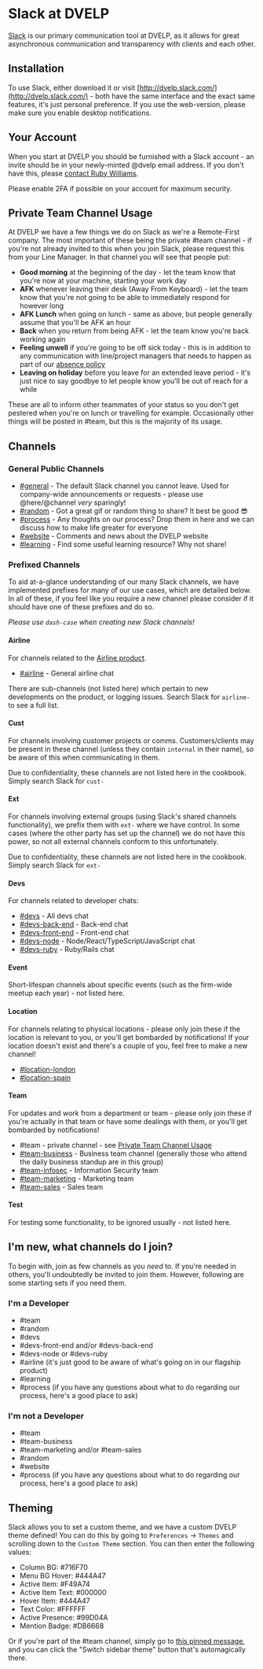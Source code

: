 # Slack at DVELP

[Slack](https://slack.com/) is our primary communication tool at DVELP, as it allows for great asynchronous communication and transparency with clients and each other.

## Installation

To use Slack, either download it or visit [http://dvelp.slack.com/](http://dvelp.slack.com/) - both have the same interface and the exact same features, it's just personal preference. If you use the web-version, please make sure you enable desktop notifications.

## Your Account

When you start at DVELP you should be furnished with a Slack account - an invite should be in your newly-minted @dvelp email address. If you don't have this, please [contact Ruby Williams](mailto:ruby@dvelp.co.uk).

Please enable 2FA if possible on your account for maximum security.

## Private Team Channel Usage

At DVELP we have a few things we do on Slack as we're a Remote-First company. The most important of these being the private #team channel - if you're not already invited to this when you join Slack, please request this from your Line Manager. In that channel you will see that people put:

- **Good morning** at the beginning of the day - let the team know that you're now at your machine, starting your work day
- **AFK <time period>** whenever leaving their desk (Away From Keyboard) - let the team know that you're not going to be able to immediately respond for however long
- **AFK Lunch** when going on lunch - same as above, but people generally assume that you'll be AFK an hour
- **Back** when you return from being AFK - let the team know you're back working again
- **Feeling unwell** if you're going to be off sick today - this is in addition to any communication with line/project managers that needs to happen as part of our [absence policy](/handbook/hr/absence.md)
- **Leaving on holiday** before you leave for an extended leave period - it's just nice to say goodbye to let people know you'll be out of reach for a while

These are all to inform other teammates of your status so you don't get pestered when you're on lunch or travelling for example. Occasionally other things will be posted in #team, but this is the majority of its usage.

## Channels

### General Public Channels

- [#general](https://app.slack.com/client/T051BGQ57/C051BGQ85) - The default Slack channel you cannot leave. Used for company-wide announcements or requests - please use @here/@channel _very_ sparingly!
- [#random](https://app.slack.com/client/T051BGQ57/C051BGQ89) - Got a great gif or random thing to share? It best be good 😎
- [#process](https://app.slack.com/client/T051BGQ57/CNVU2B8LB) - Any thoughts on our process? Drop them in here and we can discuss how to make life greater for everyone
- [#website](https://app.slack.com/client/T051BGQ57/CB40GR5SQ) - Comments and news about the DVELP website
- [#learning](https://app.slack.com/client/T051BGQ57/C0A928PT5) - Find some useful learning resource? Why not share!

### Prefixed Channels

To aid at-a-glance understanding of our many Slack channels, we have implemented prefixes for many of our use cases, which are detailed below. In all of these, if you feel like you require a new channel please consider if it should have one of these prefixes and do so.

_Please use `dash-case` when creating new Slack channels!_

#### Airline

For channels related to the [Airline product](https://dvelp.co.uk/products/airline).

- [#airline](https://app.slack.com/client/T051BGQ57/CA3KN4D17) - General airline chat

There are sub-channels (not listed here) which pertain to new developments on the product, or logging issues. Search Slack for `airline-` to see a full list.

#### Cust

For channels involving customer projects or comms. Customers/clients may be present in these channel (unless they contain `internal` in their name), so be aware of this when communicating in them.

Due to confidentiality, these channels are not listed here in the cookbook. Simply search Slack for `cust-`

#### Ext

For channels involving external groups (using Slack's shared channels functionality), we prefix them with `ext-` where we have control. In some cases (where the other party has set up the channel) we do not have this power, so not all external channels conform to this unfortunately.

Due to confidentiality, these channels are not listed here in the cookbook. Simply search Slack for `ext-`

#### Devs

For channels related to developer chats:

- [#devs](https://app.slack.com/client/T051BGQ57/CMSE6LVPW) - All devs chat
- [#devs-back-end](https://app.slack.com/client/T051BGQ57/CGX3U2TU3) - Back-end chat
- [#devs-front-end](https://app.slack.com/client/T051BGQ57/C9KCBBBDL) - Front-end chat
- [#devs-node](https://app.slack.com/client/T051BGQ57/CUNA4T1FZ) - Node/React/TypeScript/JavaScript chat
- [#devs-ruby](https://app.slack.com/client/T051BGQ57/CU90FFM0B) - Ruby/Rails chat

#### Event

Short-lifespan channels about specific events (such as the firm-wide meetup each year) - not listed here.

#### Location

For channels relating to physical locations - please only join these if the location is relevant to you, or you'll get bombarded by notifications! If your location doesn't exist and there's a couple of you, feel free to make a new channel!

- [#location-london](https://app.slack.com/client/T051BGQ57/C9TN5C4E5)
- [#location-spain](https://app.slack.com/client/T051BGQ57/CS40AQFGT)

#### Team

For updates and work from a department or team - please only join these if you're actually in that team or have some dealings with them, or you'll get bombarded by notifications!

- #team - private channel - see [Private Team Channel Usage](#private-team-channel-usage)
- [#team-business](https://app.slack.com/client/T051BGQ57/CSRN4TFSA) - Business team channel (generally those who attend the daily business standup are in this group)
- [#team-infosec](https://app.slack.com/client/T051BGQ57/CUCD659FC) - Information Security team
- [#team-marketing](https://app.slack.com/client/T051BGQ57/C2QA1JA5C) - Marketing team
- [#team-sales](https://app.slack.com/client/T051BGQ57/CUNLAML3G) - Sales team

#### Test

For testing some functionality, to be ignored usually - not listed here.

## I'm new, what channels do I join?

To begin with, join as few channels as you _need_ to. If you're needed in others, you'll undoubtedly be invited to join them. However, following are some starting sets if you need them.

### I'm a Developer

- #team
- #random
- #devs
- #devs-front-end and/or #devs-back-end
- #devs-node or #devs-ruby
- #airline (it's just good to be aware of what's going on in our flagship product)
- #learning
- #process (if you have any questions about what to do regarding our process, here's a good place to ask)

### I'm not a Developer

- #team
- #team-business
- #team-marketing and/or #team-sales
- #random
- #website
- #process (if you have any questions about what to do regarding our process, here's a good place to ask)

## Theming

Slack allows you to set a custom theme, and we have a custom DVELP theme defined! You can do this by going to `Preferences` -> `Themes` and scrolling down to the `Custom Theme` section. You can then enter the following values:

- Column BG: #716F70
- Menu BG Hover: #444A47
- Active Item: #F49A74
- Active Item Text: #000000
- Hover Item: #444A47
- Text Color: #FFFFFF
- Active Presence: #99D04A
- Mention Badge: #DB6668

Or if you're part of the #team channel, simply go to [this pinned message](https://dvelp.slack.com/archives/G0JMTC3U2/p1585216848023100), and you can click the "Switch sidebar theme" button that's automagically there.
